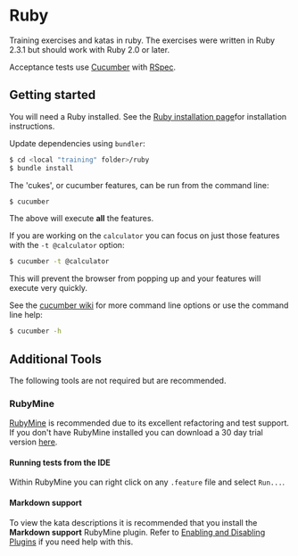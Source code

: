 ﻿# Ruby

Training exercises and katas in ruby. The exercises were written in Ruby 2.3.1 but should work with Ruby 2.0 or later.

Acceptance tests use [Cucumber](https://cucumber.io/) with
[RSpec](http://rspec.info/).

## Getting started
You will need a Ruby installed. See the [Ruby installation page](https://www.ruby-lang.org/en/documentation/installation/)for installation instructions.

Update dependencies using `bundler`:

```sh
$ cd <local "training" folder>/ruby
$ bundle install
```

The 'cukes', or cucumber features, can be run from the command line:
 
```sh
$ cucumber
```
The above will execute **all** the features.
 
If you are working on the `calculator` you can focus on
just those features with the `-t @calculator` option:
 
```sh
$ cucumber -t @calculator
```
 
This will prevent the browser from popping up and your features will
execute very quickly.
 
See the [cucumber wiki](https://github.com/cucumber/cucumber/wiki/Running-Features)
for more command line options or use the command line help:
 
```sh
$ cucumber -h
```
 
## Additional Tools
The following tools are not required but are recommended.

### RubyMine
[RubyMine](https://www.jetbrains.com/ruby/) is recommended due to its excellent refactoring and test support.
If you don't have RubyMine installed you can download a 30 day trial version [here](https://www.jetbrains.com/ruby/download/).

#### Running tests from the IDE
Within RubyMine you can right click on any `.feature` file and select `Run...`.
#### Markdown support
To view the kata descriptions it is recommended that you install the **Markdown support** RubyMine plugin.
Refer to [Enabling and Disabling Plugins](https://www.jetbrains.com/help/webstorm/2016.2/enabling-and-disabling-plugins.html) if you need help with this.
